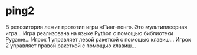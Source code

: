 # ping2

В репозитории лежит прототип игры «Пинг-понг». Это мультиплеерная игра…
Игра реализована на языке Python с помощью библиотеки Pygame…
Игрок 1 управляет левой ракеткой с помощью клавиш… Игрок 2 управляет правой ракеткой с помощью клавиш...
